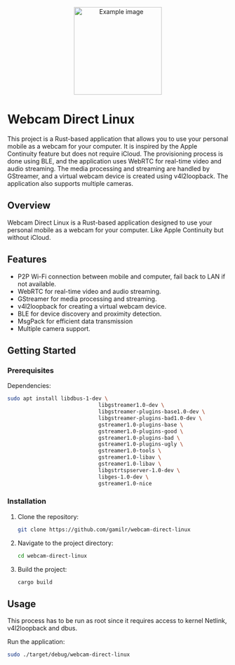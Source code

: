 
<p align="center">
<picture>
  <!-- Use the dark version if the user’s device or browser is set to dark mode -->
  <source srcset="https://github.com/user-attachments/assets/77253dda-5ed4-4aa0-aef5-c353aef1ccd9" media="(prefers-color-scheme: dark)"  width="200" margin="0"/>
  <!-- Fallback for light mode (or if no dark mode is detected) -->
  <source srcset="https://github.com/user-attachments/assets/123d7cc3-3658-4dab-95a9-a2c9cff5a471" media="(prefers-color-scheme: light)" width="200"  margin="0"/>
  <!-- In case neither condition is met -->
  <img src="https://github.com/user-attachments/assets/123d7cc3-3658-4dab-95a9-a2c9cff5a471" alt="Example image"  width="200" margin="0"/>
</picture>
</p>

#

# Webcam Direct Linux

This project is a Rust-based application that allows you to use your personal mobile as a webcam for your computer. It is inspired by the Apple Continuity feature but does not require iCloud. The provisioning process is done using BLE, and the application uses WebRTC for real-time video and audio streaming. The media processing and streaming are handled by GStreamer, and a virtual webcam device is created using v4l2loopback. The application also supports multiple cameras.

## Overview

Webcam Direct Linux is a Rust-based application designed to use your personal mobile as a webcam for your computer. Like Apple Continuity but without iCloud.

## Features

- P2P Wi-Fi connection between mobile and computer, fail back to LAN if not available.
- WebRTC for real-time video and audio streaming.
- GStreamer for media processing and streaming.
- v4l2loopback for creating a virtual webcam device.
- BLE for device discovery and proximity detection.
- MsgPack for efficient data transmission
- Multiple camera support.

## Getting Started

### Prerequisites

Dependencies:
```sh
sudo apt install libdbus-1-dev \
                             libgstreamer1.0-dev \
                             libgstreamer-plugins-base1.0-dev \
                             libgstreamer-plugins-bad1.0-dev \
                             gstreamer1.0-plugins-base \
                             gstreamer1.0-plugins-good \
                             gstreamer1.0-plugins-bad \
                             gstreamer1.0-plugins-ugly \
                             gstreamer1.0-tools \
                             gstreamer1.0-libav \
                             gstreamer1.0-libav \
                             libgstrtspserver-1.0-dev \
                             libges-1.0-dev \
                             gstreamer1.0-nice
```

### Installation

1. Clone the repository:
   ```sh
   git clone https://github.com/gamilr/webcam-direct-linux
   ```
2. Navigate to the project directory:
   ```sh
   cd webcam-direct-linux
   ```
3. Build the project:
   ```sh
   cargo build
   ```

## Usage

This process has to be run as root since it requires access to kernel Netlink, v4l2loopback and dbus.

Run the application:
```sh
sudo ./target/debug/webcam-direct-linux
```
